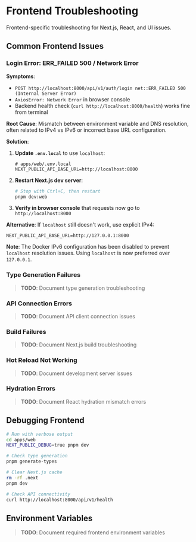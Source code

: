 # Frontend Troubleshooting

Frontend-specific troubleshooting for Next.js, React, and UI issues.

## Common Frontend Issues

### Login Error: ERR_FAILED 500 / Network Error

**Symptoms**:
- `POST http://localhost:8000/api/v1/auth/login net::ERR_FAILED 500 (Internal Server Error)`
- `AxiosError: Network Error` in browser console
- Backend health check (`curl http://localhost:8000/health`) works fine from terminal

**Root Cause**: Mismatch between environment variable and DNS resolution, often related to IPv4 vs IPv6 or incorrect base URL configuration.

**Solution**:

1. **Update `.env.local`** to use `localhost`:

   ```env
   # apps/web/.env.local
   NEXT_PUBLIC_API_BASE_URL=http://localhost:8000
   ```

2. **Restart Next.js dev server**:

   ```bash
   # Stop with Ctrl+C, then restart
   pnpm dev:web
   ```

3. **Verify in browser console** that requests now go to `http://localhost:8000`

**Alternative**: If `localhost` still doesn't work, use explicit IPv4:
```env
NEXT_PUBLIC_API_BASE_URL=http://127.0.0.1:8000
```

**Note**: The Docker IPv6 configuration has been disabled to prevent `localhost` resolution issues. Using `localhost` is now preferred over `127.0.0.1`.

### Type Generation Failures

> **TODO**: Document type generation troubleshooting

### API Connection Errors

> **TODO**: Document API client connection issues

### Build Failures

> **TODO**: Document Next.js build troubleshooting

### Hot Reload Not Working

> **TODO**: Document development server issues

### Hydration Errors

> **TODO**: Document React hydration mismatch errors

## Debugging Frontend

```bash
# Run with verbose output
cd apps/web
NEXT_PUBLIC_DEBUG=true pnpm dev

# Check type generation
pnpm generate-types

# Clear Next.js cache
rm -rf .next
pnpm dev

# Check API connectivity
curl http://localhost:8000/api/v1/health
```

## Environment Variables

> **TODO**: Document required frontend environment variables
